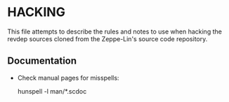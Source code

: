 HACKING
=======

This file attempts to describe the rules and notes to use when hacking
the revdep sources cloned from the Zeppe-Lin's source code repository.


Documentation
-------------

* Check manual pages for misspells:

    hunspell -l man/*.scdoc
